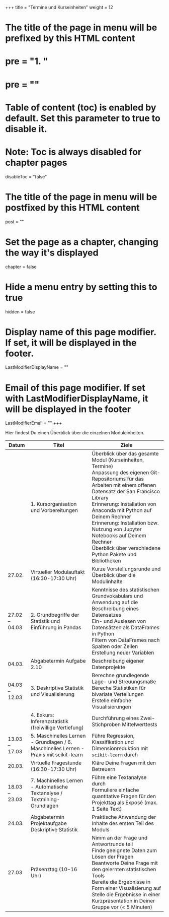 +++
title = "Termine und Kurseinheiten"
weight = 12
# The title of the page in menu will be prefixed by this HTML content
# pre = "<b>1. </b>"
# pre = "<i class='fab fa-github'></i>"
# Table of content (toc) is enabled by default. Set this parameter to true to disable it.
# Note: Toc is always disabled for chapter pages
disableToc = "false"
# The title of the page in menu will be postfixed by this HTML content
post = ""
# Set the page as a chapter, changing the way it's displayed
chapter = false
# Hide a menu entry by setting this to true
hidden = false
# Display name of this page modifier. If set, it will be displayed in the footer.
LastModifierDisplayName = ""
# Email of this page modifier. If set with LastModifierDisplayName, it will be displayed in the footer
LastModifierEmail = ""
+++

Hier findest Du einen Überblick über die einzelnen Moduleinheiten.

| Datum         | Titel                                                      | Ziele                                                                                                                                                                                                                                                                                                                                   |
|---------------|------------------------------------------------------------|-----------------------------------------------------------------------------------------------------------------------------------------------------------------------------------------------------------------------------------------------------------------------------------------------------------------------------------------|
|  | 1. Kursorganisation und Vorbereitungen                     |  Überblick über das gesamte Modul (Kurseinheiten, Termine) <br> Anpassung des eigenen Git-Repositoriums für das Arbeiten mit einem offenen Datensatz der San Francisco Library <br> Erinnerung: Installation von Anaconda mit Python auf Deinem Rechner <br> Erinnerung: Installation bzw. Nutzung von Jupyter Notebooks auf Deinem Rechner <br> Überblick über verschiedene Python Pakete und Bibliotheken |
| 27.02.    	| Virtueller Modulauftakt (16:30-17:30 Uhr)						 | Kurze Vorstellungsrunde und Überblick über die Modulinhalte |
| 27.02 – 04.03 | 2. Grundbegriffe der Statistik und Einführung in Pandas                   | Kenntnisse des statistischen Grundvokabulars und Anwendung auf die Beschreibung eines Datensatzes <br> Ein- und Auslesen von Datensätzen als DataFrames in Python <br> Filtern von DataFrames nach Spalten oder Zeilen <br> Erstellung neuer Variablen|
| 04.03.		| Abgabetermin Aufgabe 2.10 								 | Beschreibung eigener Datenprojekte|
| 04.03 – 12.03 | 3. Deskriptive Statistik und Visualisierung                   | Berechne grundlegende Lage- und Streuungsmaße <br> Bereche Statistiken für bivariate Verteilungen <br> Erstelle einfache Visualisierungen                                                                                                                                                                               |
|  | 4. Exkurs: Inferenzstatistik <br> (freiwillige Vertiefung)       | Durchführung eines Zwei-Stichproben Mittelwerttests                                                                                                                                                                                                                                                                          |
| 13.03 – 17.03 | 5. Maschinelles Lernen - Grundlagen / 6. Maschinelles Lernen - Praxis mit scikit-learn     |  Führe Regression, Klassifikation und Dimensionreduktion mit `scikit-learn` durch                                                                                                                                                                                                                                                         
| 20.03. | Virtuelle Fragestunde (16:30-17:30 Uhr) | Kläre Deine Fragen mit den Betreuern|
| 18.03 – 23.03 | 7. Machinelles Lernen - Automatische Textanalyse / Textmining-Grundlagen                                    | Führe eine Textanalyse durch <br> Formuliere einfache quantitative Fragen für den Projekttag als Exposé (max. 1 Seite Text)                                                                                                                                                                                                       
| 24.03.        | Abgabetermin Projektaufgabe Deskriptive Statistik 		| Praktische Anwendung der Inhalte des ersten Teil des Moduls |
| 27.03          | Präsenztag  (10-16 Uhr)                                               | Nimm an der Frage und Antwortrunde teil <br> Finde geeignete Daten zum Lösen der Fragen  <br> Beantworte Deine Frage mit den gelernten statistischen Tools <br> Bereite die Ergebnisse in Form einer Visualisierung auf <br> Stelle die Ergebnisse in einer Kurzpräsentation in Deiner Gruppe vor (< 5 Minuten) |
